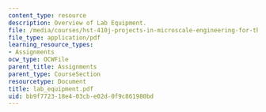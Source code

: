 ```yaml
---
content_type: resource
description: Overview of Lab Equipment.
file: /media/courses/hst-410j-projects-in-microscale-engineering-for-the-life-sciences-spring-2007/bb9f772318e403cbe02d0f9c861980bd_lab_equipment.pdf
file_type: application/pdf
learning_resource_types:
- Assignments
ocw_type: OCWFile
parent_title: Assignments
parent_type: CourseSection
resourcetype: Document
title: lab_equipment.pdf
uid: bb9f7723-18e4-03cb-e02d-0f9c861980bd
---
```

